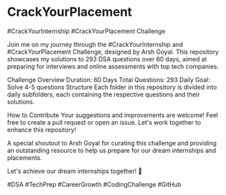 # CrackYourPlacement
#CrackYourInternship #CrackYourPlacement Challenge

Join me on my journey through the #CrackYourInternship and #CrackYourPlacement Challenge, designed by Arsh Goyal. This repository showcases my solutions to 293 DSA questions over 60 days, aimed at preparing for interviews and online assessments with top tech companies.

Challenge Overview
Duration: 60 Days
Total Questions: 293
Daily Goal: Solve 4-5 questions
Structure
Each folder in this repository is divided into daily subfolders, each containing the respective questions and their solutions.

How to Contribute
Your suggestions and improvements are welcome! Feel free to create a pull request or open an issue. Let's work together to enhance this repository!

A special shoutout to Arsh Goyal for curating this challenge and providing an outstanding resource to help us prepare for our dream internships and placements.

Let's achieve our dream internships together! 💪

#DSA #TechPrep #CareerGrowth #CodingChallenge #GitHub
